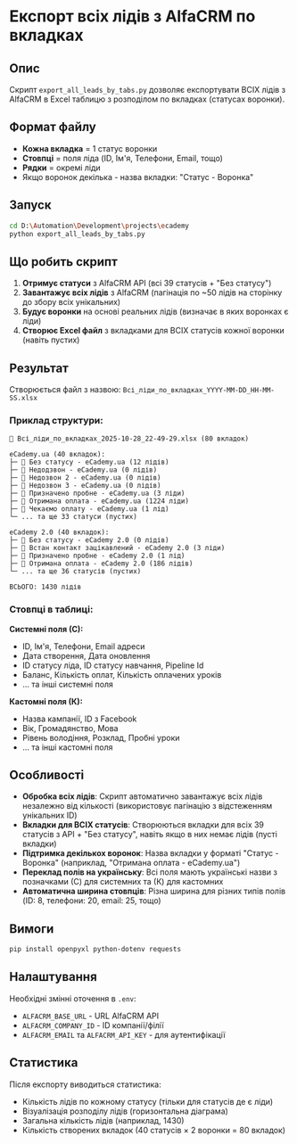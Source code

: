 # Експорт всіх лідів з AlfaCRM по вкладках

## Опис

Скрипт `export_all_leads_by_tabs.py` дозволяє експортувати ВСІХ лідів з AlfaCRM в Excel таблицю з розподілом по вкладках (статусах воронки).

## Формат файлу

- **Кожна вкладка** = 1 статус воронки
- **Стовпці** = поля ліда (ID, Ім'я, Телефони, Email, тощо)
- **Рядки** = окремі ліди
- Якщо воронок декілька - назва вкладки: "Статус - Воронка"

## Запуск

```bash
cd D:\Automation\Development\projects\ecademy
python export_all_leads_by_tabs.py
```

## Що робить скрипт

1. **Отримує статуси** з AlfaCRM API (всі 39 статусів + "Без статусу")
2. **Завантажує всіх лідів** з AlfaCRM (пагінація по ~50 лідів на сторінку до збору всіх унікальних)
3. **Будує воронки** на основі реальних лідів (визначає в яких воронках є ліди)
4. **Створює Excel файл** з вкладками для ВСІХ статусів кожної воронки (навіть пустих)

## Результат

Створюється файл з назвою: `Всі_ліди_по_вкладках_YYYY-MM-DD_HH-MM-SS.xlsx`

### Приклад структури:

```
📄 Всі_ліди_по_вкладках_2025-10-28_22-49-29.xlsx (80 вкладок)

eCademy.ua (40 вкладок):
├─ 📑 Без статусу - eCademy.ua (12 лідів)
├─ 📑 Недодзвон - eCademy.ua (0 лідів)
├─ 📑 Недозвон 2 - eCademy.ua (0 лідів)
├─ 📑 Недозвон 3 - eCademy.ua (0 лідів)
├─ 📑 Призначено пробне - eCademy.ua (3 ліди)
├─ 📑 Отримана оплата - eCademy.ua (1224 ліди)
├─ 📑 Чекаємо оплату - eCademy.ua (1 лід)
└─ ... та ще 33 статуси (пустих)

eCademy 2.0 (40 вкладок):
├─ 📑 Без статусу - eCademy 2.0 (0 лідів)
├─ 📑 Встан контакт зацікавлений - eCademy 2.0 (3 ліди)
├─ 📑 Призначено пробне - eCademy 2.0 (1 лід)
├─ 📑 Отримана оплата - eCademy 2.0 (186 лідів)
└─ ... та ще 36 статусів (пустих)

ВСЬОГО: 1430 лідів
```

### Стовпці в таблиці:

**Системні поля (С):**
- ID, Ім'я, Телефони, Email адреси
- Дата створення, Дата оновлення
- ID статусу ліда, ID статусу навчання, Pipeline Id
- Баланс, Кількість оплат, Кількість оплачених уроків
- ... та інші системні поля

**Кастомні поля (К):**
- Назва кампанії, ID з Facebook
- Вік, Громадянство, Мова
- Рівень володіння, Розклад, Пробні уроки
- ... та інші кастомні поля

## Особливості

- **Обробка всіх лідів**: Скрипт автоматично завантажує всіх лідів незалежно від кількості (використовує пагінацію з відстеженням унікальних ID)
- **Вкладки для ВСІХ статусів**: Створюються вкладки для всіх 39 статусів з API + "Без статусу", навіть якщо в них немає лідів (пусті вкладки)
- **Підтримка декількох воронок**: Назва вкладки у форматі "Статус - Воронка" (наприклад, "Отримана оплата - eCademy.ua")
- **Переклад полів на українську**: Всі поля мають українські назви з позначками (С) для системних та (К) для кастомних
- **Автоматична ширина стовпців**: Різна ширина для різних типів полів (ID: 8, телефони: 20, email: 25, тощо)

## Вимоги

```bash
pip install openpyxl python-dotenv requests
```

## Налаштування

Необхідні змінні оточення в `.env`:
- `ALFACRM_BASE_URL` - URL AlfaCRM API
- `ALFACRM_COMPANY_ID` - ID компанії/філії
- `ALFACRM_EMAIL` та `ALFACRM_API_KEY` - для аутентифікації

## Статистика

Після експорту виводиться статистика:
- Кількість лідів по кожному статусу (тільки для статусів де є ліди)
- Візуалізація розподілу лідів (горизонтальна діаграма)
- Загальна кількість лідів (наприклад, 1430)
- Кількість створених вкладок (40 статусів × 2 воронки = 80 вкладок)
